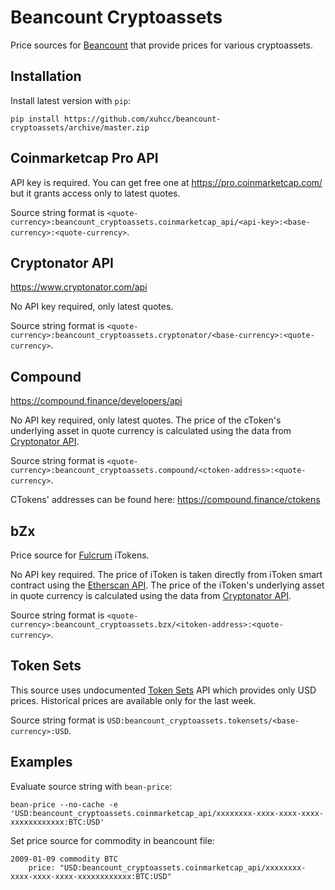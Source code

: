 # Beancount Cryptoassets

Price sources for [Beancount](http://furius.ca/beancount/) that provide prices for various cryptoassets.

## Installation

Install latest version with `pip`:

```
pip install https://github.com/xuhcc/beancount-cryptoassets/archive/master.zip
```

## Coinmarketcap Pro API

API key is required. You can get free one at https://pro.coinmarketcap.com/ but it grants access only to latest quotes.

Source string format is `<quote-currency>:beancount_cryptoassets.coinmarketcap_api/<api-key>:<base-currency>:<quote-currency>`.

## Cryptonator API

https://www.cryptonator.com/api

No API key required, only latest quotes.

Source string format is `<quote-currency>:beancount_cryptoassets.cryptonator/<base-currency>:<quote-currency>`.

## Compound

https://compound.finance/developers/api

No API key required, only latest quotes. The price of the cToken's underlying asset in quote currency is calculated using the data from [Cryptonator API](https://www.cryptonator.com/api).

Source string format is `<quote-currency>:beancount_cryptoassets.compound/<ctoken-address>:<quote-currency>`.

CTokens' addresses can be found here: https://compound.finance/ctokens

## bZx

Price source for [Fulcrum](https://fulcrum.trade/) iTokens.

No API key required. The price of iToken is taken directly from iToken smart contract using the [Etherscan API](https://etherscan.io/apis#proxy). The price of the iToken's underlying asset in quote currency is calculated using the data from [Cryptonator API](https://www.cryptonator.com/api).

Source string format is `<quote-currency>:beancount_cryptoassets.bzx/<itoken-address>:<quote-currency>`.

## Token Sets

This source uses undocumented [Token Sets](https://www.tokensets.com/) API which provides only USD prices. Historical prices are available only for the last week.

Source string format is `USD:beancount_cryptoassets.tokensets/<base-currency>:USD`.

## Examples

Evaluate source string with `bean-price`:

```
bean-price --no-cache -e 'USD:beancount_cryptoassets.coinmarketcap_api/xxxxxxxx-xxxx-xxxx-xxxx-xxxxxxxxxxxx:BTC:USD'
```

Set price source for commodity in beancount file:

```
2009-01-09 commodity BTC
    price: "USD:beancount_cryptoassets.coinmarketcap_api/xxxxxxxx-xxxx-xxxx-xxxx-xxxxxxxxxxxx:BTC:USD"
```
